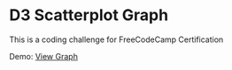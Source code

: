 # D3 Scatterplot Graph

This is a coding challenge for FreeCodeCamp Certification

Demo: [View Graph](https://codepen.io/mehmoodak/full/dgaqbL/)
